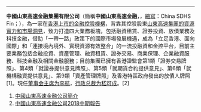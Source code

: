 -----

**中國山東高速金融集團有限公司**（簡稱**中國山東高速金融**，，[縮寫](../Page/縮寫.md "wikilink")：China SDHS Fin；），為一家在[香港上市的](../Page/香港上市公司列表.md "wikilink")[金融控股機構](https://zh.wikipedia.org/wiki/金融控股機構 "wikilink")，背靠其控股股東[山東高速集團的資源實力和市場洞見](https://zh.wikipedia.org/wiki/山東高速集團 "wikilink")，致力打造四大業務板塊，包括融資租賃、證券投資、放債業務及科技金融，借助「一帶一路」政策下的國際市場發展機遇，成為「立足香港、面向國際」和「連接境內境外、實現資源有效整合」的一流投融資和金控平台，目前主要業務包括金融投資、資產管理、融資租賃、證券交易、商業保理、企業融資服務、科技金融及相關金融服務；目前集團已擁有香港證監會第1類「證券交易牌照」、第4類「就證券提供意見牌照」、第5類「就期貨合約提供意見」、第6類「就機構融資提供意見」、第9類「資產管理牌照」及香港特區政府發出的放債人牌照\[1\]。現任[董事会主席为](https://zh.wikipedia.org/wiki/董事长 "wikilink")[李航](https://zh.wikipedia.org/wiki/李航 "wikilink")，[行政总裁为](https://zh.wikipedia.org/wiki/行政总裁 "wikilink")[嵇可成](https://zh.wikipedia.org/wiki/嵇可成 "wikilink")。\[2\]

1.  [中國山東高速金融公司簡介](http://www.csfg.com.hk/tc/about_us/company-introduction/)
2.  [中國山東高速金融公司2018中期報告](http://www3.hkexnews.hk/listedco/listconews/SEHK/2018/1203/LTN201812032238_C.pdf)